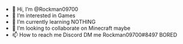 - 👋 Hi, I’m @Rockman09700
- 👀 I’m interested in Games
- 🌱 I’m currently learning NOTHING
- 💞️ I’m looking to collaborate on Minecraft maybe
- 📫 How to reach me Discord DM me Rockman09700#8497
BORED
